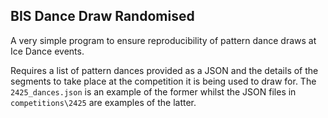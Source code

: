 ## BIS Dance Draw Randomised

A very simple program to ensure reproducibility of pattern dance draws at Ice Dance events.

Requires a list of pattern dances provided as a JSON and the details of the segments to take place at the competition it is being used to draw for. The `2425_dances.json` is an example of the former whilst the JSON files in `competitions\2425` are examples of the latter.